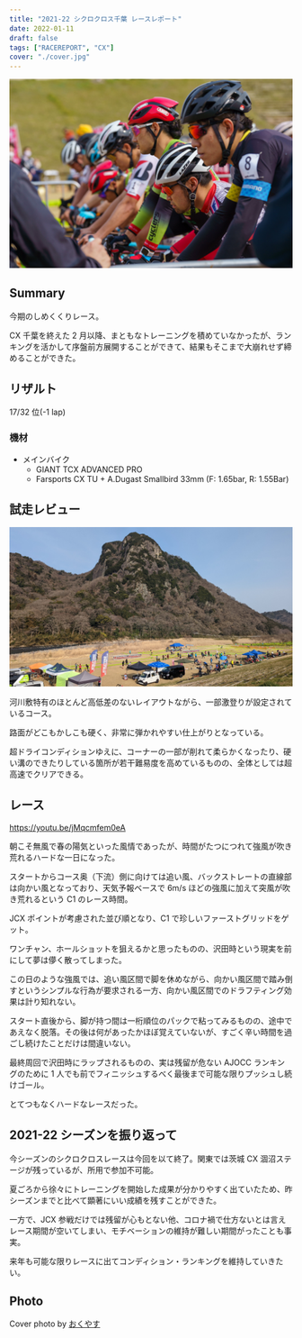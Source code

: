 ```yaml
---
title: "2021-22 シクロクロス千葉 レースレポート"
date: 2022-01-11
draft: false
tags: ["RACEREPORT", "CX"]
cover: "./cover.jpg"
---
```


![cover](./cover.jpg)

## Summary

今期のしめくくりレース。

CX 千葉を終えた 2 月以降、まともなトレーニングを積めていなかったが、ランキングを活かして序盤前方展開することができて、結果もそこまで大崩れせず締めることができた。

## リザルト

17/32 位(-1 lap)

### 機材

- メインバイク
  - GIANT TCX ADVANCED PRO
  - Farsports CX TU + A.Dugast Smallbird 33mm (F: 1.65bar, R: 1.55Bar)

## 試走レビュー

![見覚えのある景色](./course.jpg)

河川敷特有のほとんど高低差のないレイアウトながら、一部激登りが設定されているコース。

路面がどこもかしこも硬く、非常に弾かれやすい仕上がりとなっている。

超ドライコンディションゆえに、コーナーの一部が削れて柔らかくなったり、硬い溝のできたりしている箇所が若干難易度を高めているものの、全体としては超高速でクリアできる。

## レース

https://youtu.be/jMqcmfem0eA

朝こそ無風で春の陽気といった風情であったが、時間がたつにつれて強風が吹き荒れるハードな一日になった。

スタートからコース奥（下流）側に向けては追い風、バックストレートの直線部は向かい風となっており、天気予報ベースで 6m/s ほどの強風に加えて突風が吹き荒れるという C1 のレース時間。

JCX ポイントが考慮された並び順となり、C1 で珍しいファーストグリッドをゲット。

ワンチャン、ホールショットを狙えるかと思ったものの、沢田時という現実を前にして夢は儚く散ってしまった。

この日のような強風では、追い風区間で脚を休めながら、向かい風区間で踏み倒すというシンプルな行為が要求される一方、向かい風区間でのドラフティング効果は計り知れない。

スタート直後から、脚が持つ間は一桁順位のパックで粘ってみるものの、途中であえなく脱落。その後は何があったかほぼ覚えていないが、すごく辛い時間を過ごし続けたことだけは間違いない。

最終周回で沢田時にラップされるものの、実は残留が危ない AJOCC ランキングのために 1 人でも前でフィニッシュするべく最後まで可能な限りプッシュし続けゴール。

とてつもなくハードなレースだった。

## 2021-22 シーズンを振り返って

今シーズンのシクロクロスレースは今回を以て終了。関東では茨城 CX 涸沼ステージが残っているが、所用で参加不可能。

夏ごろから徐々にトレーニングを開始した成果が分かりやすく出ていたため、昨シーズンまでと比べて顕著にいい成績を残すことができた。

一方で、JCX 参戦だけでは残留が心もとない他、コロナ禍で仕方ないとは言えレース期間が空いてしまい、モチベーションの維持が難しい期間がったことも事実。

来年も可能な限りレースに出てコンディション・ランキングを維持していきたい。

## Photo

Cover photo by [おくやす](https://twitter.com/okuyasu777)
